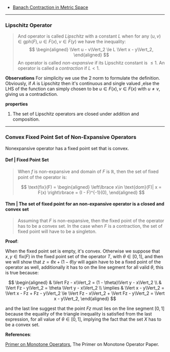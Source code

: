- [Banach Contraction in Metric Space](Banach%20Contraction%20in%20Metric%20Space.md)

---
### **Lipschitz Operator**

> And operator is called *Lipschitz* with a constant $L$ when for any $(u, v)\in \text{gph}(F), u \in F(x), v \in F(y)$ we have the inequality: 
> $$
> \begin{aligned}
>     \Vert u - v\Vert_2 \le L \Vert x - y\Vert_2,
> \end{aligned}
> $$
> An operator is called *non-expansive* if its Lipschitz constant is $\le 1$. An operator is called a *contraction* if $L< 1$. 

**Observations**
For simplicity we use the 2 norm to formulate the definition. 
Obviously, if $A$ is Lipschitz then it's continuous and single valued ,else the LHS of the function can simply chosen to be $u\in F(x), v\in F(x)$ with $u\neq v$, giving us a contradiction. 


**properties**
1. The set of Lipschitz operators are closed under addition and composition. 

---
### **Convex Fixed Point Set of Non-Expansive Operators**

Nonexpansive operator has a fixed point set that is convex. 

#### **Def | Fixed Point Set**
> When $f$ is non-expansive and domain of $F$ is $\mathbb R$, then the set of fixed point of the operator is: 
> 
> $$
> \text{fix}(F) = 
> \begin{aligned}
>    \left\lbrace
>        x\in \text{dom}(F)| x = F(x)
>    \right\rbrace = 
>    (I - F)^{-1}(0), 
> \end{aligned}
> $$

#### **Thm | The set of fixed point for an non-expansive operator is a closed and convex set**

> Assuming that $F$ is non-expansive, then the fixed point of the operator has to be a convex set. In the case when $F$ is a contraction, the set of fixed point will have to be a singleton. 

**Proof**: 

When the fixed point set is empty, it's convex. 
Otherwise we suppose that $x, y \in \text{fix}(F)$ in the fixed point set of the operator $T$, with $\theta \in [0, 1]$, and then we will show that $z = \theta x + (1 - \theta)y$ will again have to be a fixed point of the operator as well, additionally it has to on the line segment for all valid $\theta$, this is true because: 

$$
\begin{aligned}
    & \Vert Fz - x\Vert_2 = (1 - \theta)\Vert y - x\Vert_2
    \\
    & \Vert Fz - y\Vert_2 = \theta \Vert y - x\Vert_2
    \\
    \implies &
    \Vert x - y\Vert_2 = \Vert x - Fz + Fz - y\Vert_2 \le 
    \Vert Fz - x\Vert_2 + \Vert Fz - y\Vert_2 = \Vert x - y\Vert_2, 
\end{aligned}
$$

and the last line suggest that the point $Fz$ must lies on the line segment $[0, 1]$ because the equality of the triangle inequality is satisfied from the last expression, for all value of $\theta\in [0, 1]$, implying the fact that the set $X$ has to be a convex set. 

**References**: 

[Primer on Monotone Operators](../../MATH%20999%20Paper%20Reviews%20and%20Frontier%20Mathematics/References%20Sep%202022/Primer%20on%20Monotone%20Operators.pdf), The Primer on Monotone Operator Paper. 

